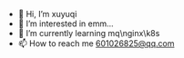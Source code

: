 - 👋 Hi, I’m xuyuqi
- 👀 I’m interested in emm...
- 🌱 I’m currently learning mq\nginx\k8s
- 📫 How to reach me 601026825@qq.com

<!---
xuyuqi77/xuyuqi77 is a ✨ special ✨ repository because its `README.md` (this file) appears on your GitHub profile.
You can click the Preview link to take a look at your changes.
--->
